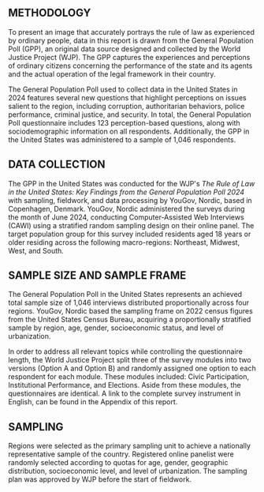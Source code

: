 ## METHODOLOGY

To present an image that accurately portrays the rule of law as experienced by ordinary people, data in this report is drawn from the General Population Poll (GPP), an original data source designed and collected by the World Justice Project (WJP). The GPP captures the experiences and perceptions of ordinary citizens concerning the performance of the state and its agents and the actual operation of the legal framework in their country.

The General Population Poll used to collect data in the United States in 2024 features several new questions that highlight perceptions on issues salient to the region, including corruption, authoritarian behaviors, police performance, criminal justice, and security. In total, the General Population Poll questionnaire includes 123 perception-based questions, along with sociodemographic information on all respondents. Additionally, the GPP in the United States was administered to a sample of 1,046 respondents.

## DATA COLLECTION

The GPP in the United States was conducted for the WJP's *The Rule of Law in the United States: Key Findings from the General Population Poll 2024* with sampling, fieldwork, and data processing by YouGov, Nordic, based in Copenhagen, Denmark. YouGov, Nordic administered the surveys during the month of June 2024, conducting Computer-Assisted Web Interviews (CAWI) using a stratified random sampling design on their online panel. The target population group for this survey included residents aged 18 years or older residing across the following macro-regions: Northeast, Midwest, West, and South.

## SAMPLE SIZE AND SAMPLE FRAME

The General Population Poll in the United States represents an achieved total sample size of 1,046 interviews distributed proportionally across four regions. YouGov, Nordic based the sampling frame on 2022 census figures from the United States Census Bureau, acquiring a proportionally stratified sample by region, age, gender, socioeconomic status, and level of urbanization.

In order to address all relevant topics while controlling the questionnaire length, the World Justice Project split three of the survey modules into two versions (Option A and Option B) and randomly assigned one option to each respondent for each module. These modules included: Civic Participation, Institutional Performance, and Elections. Aside from these modules, the questionnaires are identical. A link to the complete survey instrument in English, can be found in the Appendix of this report.

## SAMPLING

Regions were selected as the primary sampling unit to achieve a nationally representative sample of the country. Registered online panelist were randomly selected according to quotas for age, gender, geographic distribution, socioeconomic level, and level of urbanization. The sampling plan was approved by WJP before the start of fieldwork.


